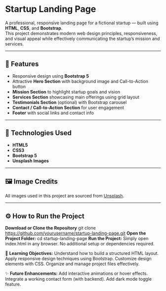 #  Startup Landing Page

A professional, responsive landing page for a fictional startup — built using **HTML**, **CSS**, and **Bootstrap**.  
This project demonstrates modern web design principles, responsiveness, and visual appeal while effectively communicating the startup’s mission and services.

---

## 🚀 Features

- Responsive design using **Bootstrap 5**
- Attractive **Hero Section** with background image and Call-to-Action button
- **Mission Section** to highlight startup goals and vision
- **Services Section** showcasing main offerings using grid layout
- **Testimonials Section** (optional) with Bootstrap carousel
- **Contact / Call-to-Action Section** for user engagement
- **Footer** with social links and contact info

---

## 🧠 Technologies Used

- **HTML5**
- **CSS3**
- **Bootstrap 5**
- **Unsplash Images**

---
## 🖼️ Image Credits

All images used in this project are sourced from [Unsplash](https://unsplash.com).

---

## ⚙️ How to Run the Project

 **Download or Clone the Repository**
   git clone https://github.com/yourusername/startup-landing-page.git
**Open the Project Folder:**
cd startup-landing-page
**Run the Project:**
Simply open index.html in any browser.
No additional setup or dependencies required.

🧾 **Learning Objectives:**
Understand how to build a structured HTML layout.
Apply responsive design techniques using Bootstrap.
Customize design elements with CSS.
Organize and manage project files effectively.

✨ **Future Enhancements:**
Add interactive animations or hover effects.
Integrate a working contact form (with backend).
Add dark mode toggle feature.

